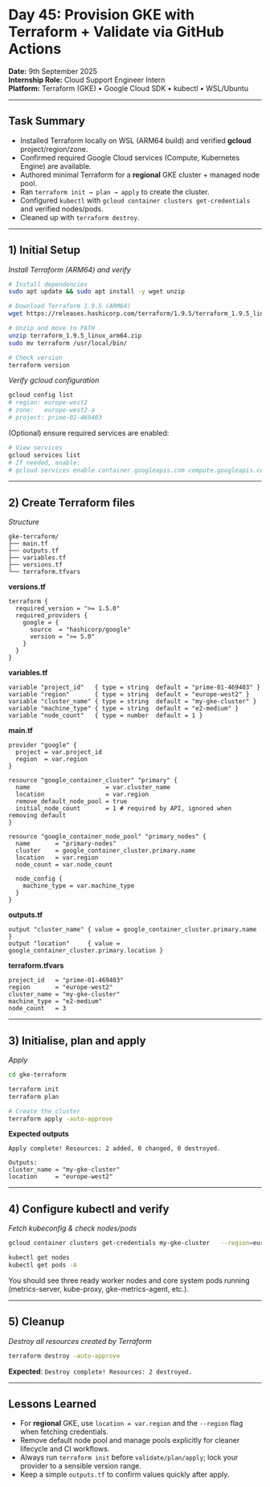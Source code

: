 # Day 45: Provision GKE with Terraform + Validate via GitHub Actions

**Date:** 9th September 2025  
**Internship Role:** Cloud Support Engineer Intern  
**Platform:** Terraform (GKE) • Google Cloud SDK • kubectl • WSL/Ubuntu

---

## Task Summary
- Installed Terraform locally on WSL (ARM64 build) and verified **gcloud** project/region/zone.
- Confirmed required Google Cloud services (Compute, Kubernetes Engine) are available.
- Authored minimal Terraform for a **regional** GKE cluster + managed node pool.
- Ran `terraform init → plan → apply` to create the cluster.
- Configured `kubectl` with `gcloud container clusters get-credentials` and verified nodes/pods.
- Cleaned up with `terraform destroy`.

---

## 1) Initial Setup

_Install Terraform (ARM64) and verify_
```bash
# Install dependencies
sudo apt update && sudo apt install -y wget unzip

# Download Terraform 1.9.5 (ARM64)
wget https://releases.hashicorp.com/terraform/1.9.5/terraform_1.9.5_linux_arm64.zip

# Unzip and move to PATH
unzip terraform_1.9.5_linux_arm64.zip
sudo mv terraform /usr/local/bin/

# Check version
terraform version
```

_Verify gcloud configuration_
```bash
gcloud config list
# region: europe-west2
# zone:   europe-west2-a
# project: prime-01-469403
```
(Optional) ensure required services are enabled:
```bash
# View services
gcloud services list
# If needed, enable:
# gcloud services enable container.googleapis.com compute.googleapis.com
```

---

## 2) Create Terraform files

_Structure_
```
gke-terraform/
├── main.tf
├── outputs.tf
├── variables.tf
├── versions.tf
└── terraform.tfvars
```

**versions.tf**
```hcl
terraform {
  required_version = ">= 1.5.0"
  required_providers {
    google = {
      source  = "hashicorp/google"
      version = ">= 5.0"
    }
  }
}
```

**variables.tf**
```hcl
variable "project_id"   { type = string  default = "prime-01-469403" }
variable "region"       { type = string  default = "europe-west2" }
variable "cluster_name" { type = string  default = "my-gke-cluster" }
variable "machine_type" { type = string  default = "e2-medium" }
variable "node_count"   { type = number  default = 1 }
```

**main.tf**
```hcl
provider "google" {
  project = var.project_id
  region  = var.region
}

resource "google_container_cluster" "primary" {
  name                     = var.cluster_name
  location                 = var.region
  remove_default_node_pool = true
  initial_node_count       = 1 # required by API, ignored when removing default
}

resource "google_container_node_pool" "primary_nodes" {
  name       = "primary-nodes"
  cluster    = google_container_cluster.primary.name
  location   = var.region
  node_count = var.node_count

  node_config {
    machine_type = var.machine_type
  }
}
```

**outputs.tf**
```hcl
output "cluster_name" { value = google_container_cluster.primary.name }
output "location"     { value = google_container_cluster.primary.location }
```

**terraform.tfvars**
```hcl
project_id   = "prime-01-469403"
region       = "europe-west2"
cluster_name = "my-gke-cluster"
machine_type = "e2-medium"
node_count   = 3
```

---

## 3) Initialise, plan and apply

_Apply_
```bash
cd gke-terraform

terraform init
terraform plan

# Create the cluster
terraform apply -auto-approve
```
**Expected outputs**
```
Apply complete! Resources: 2 added, 0 changed, 0 destroyed.

Outputs:
cluster_name = "my-gke-cluster"
location     = "europe-west2"
```

---

## 4) Configure kubectl and verify

_Fetch kubeconfig & check nodes/pods_
```bash
gcloud container clusters get-credentials my-gke-cluster   --region=europe-west2   --project=prime-01-469403

kubectl get nodes
kubectl get pods -A
```
You should see three ready worker nodes and core system pods running (metrics-server, kube-proxy, gke-metrics-agent, etc.).

---

## 5) Cleanup

_Destroy all resources created by Terraform_
```bash
terraform destroy -auto-approve
```
**Expected**: `Destroy complete! Resources: 2 destroyed.`

---

## Lessons Learned
- For **regional** GKE, use `location = var.region` and the `--region` flag when fetching credentials.
- Remove default node pool and manage pools explicitly for cleaner lifecycle and CI workflows.
- Always run `terraform init` before `validate/plan/apply`; lock your provider to a sensible version range.
- Keep a simple `outputs.tf` to confirm values quickly after apply.
